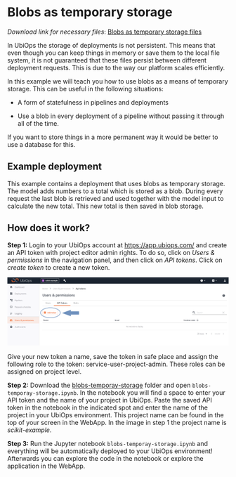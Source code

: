 # Blobs as temporary storage

_Download link for necessary files_: [Blobs as temporary storage files](https://download-github.ubiops.com/#!/home?url=https://github.com/UbiOps/cookbook/tree/master/blobs-temporary-storage/blobs-temporary-storage)

In UbiOps the storage of deployments is not persistent. This means that even
though you can keep things in memory or save them to the local file system,
it is not guaranteed that these files persist between different deployment
requests. This is due to the way our platform scales efficiently.

In this example we will teach you how to use blobs as a means of temporary
storage. This can be useful in the following situations:

- A form of statefulness in pipelines and deployments

- Use a blob in every deployment of a pipeline without passing it through all
 of the time.

If you want to store things in a more permanent way it would be better to use
 a database for this.

## Example deployment

This example contains a deployment that uses blobs as temporary storage. The
 model adds numbers to a total which is stored as a blob. During every
 request the last blob is retrieved and used together with the model input
 to calculate the new total. This new total is then saved in blob storage.

## How does it work?

**Step 1:** Login to your UbiOps account at https://app.ubiops.com/ and create an API token with project editor
admin rights. To do so, click on *Users & permissions* in the navigation panel, and then click on *API tokens*.
Click on *create token* to create a new token.

![Creating an API token](api_token_screenshot.png)

Give your new token a name, save the token in safe place and assign the following role to the token: service-user-project-admin.
These roles can be assigned on project level.

**Step 2:** Download the [blobs-temporay-storage](https://download-github.ubiops.com/#!/home?url=https://github.com/UbiOps/cookbook/tree/master/blobs-temporary-storage/blobs-temporary-storage) folder and open `blobs-temporay-storage.ipynb`. In the notebook you will find a space
to enter your API token and the name of your project in UbiOps. Paste the saved API token in the notebook in the indicated spot
and enter the name of the project in your UbiOps environment. This project name can be found in the top of your screen in the
WebApp. In the image in step 1 the project name is *scikit-example*.

**Step 3:** Run the Jupyter notebook `blobs-temporay-storage.ipynb` and everything will be automatically deployed to your UbiOps environment! 
Afterwards you can explore the code in the notebook or explore the application in the WebApp.
